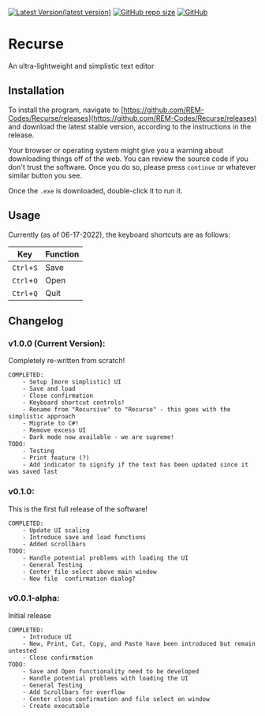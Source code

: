 [![Latest Version(latest version)](https://img.shields.io/github/v/release/REM-Codes/Recurse?include_prereleases&label=latest%20release&style=flat-square)](https://github.com/REM-Codes/Recurse/releases)
[![GitHub repo size](https://img.shields.io/github/repo-size/REM-Codes/Recurse?style=flat-square)](https://github.com/REM-Codes/Recurse)
[![GitHub](https://img.shields.io/github/license/REM-Codes/Recurse?style=flat-square)](https://github.com/REM-Codes/Recurse/blob/main/LICENSE)

# **Recurse**
An ultra-lightweight and simplistic text editor

## Installation
To install the program, navigate to [https://github.com/REM-Codes/Recurse/releases](https://github.com/REM-Codes/Recurse/releases) and download the latest stable version, according to the instructions in the release.

Your browser or operating system might give you a warning about downloading things off of the web. You can review the source code if you don't trust the software. Once you do so, please press `continue` or whatever similar button you see. 

Once the `.exe` is downloaded, double-click it to run it.

## Usage
Currently (as of 06-17-2022), the keyboard shortcuts are as follows:

|Key|Function|
|---|---|
|`Ctrl`+`S`|Save|
|`Ctrl`+`O`|Open|
|`Ctrl`+`Q`|Quit|

## Changelog
### v1.0.0 (Current Version):
Completely re-written from scratch!

    COMPLETED:
        - Setup [more simplistic] UI
        - Save and load
        - Close confirmation
        - Keyboard shortcut controls!
        - Rename from "Recursive" to "Recurse" - this goes with the simplistic approach
        - Migrate to C#!
        - Remove excess UI
        - Dark mode now available - we are supreme!
    TODO:
        - Testing
        - Print feature (?)
        - Add indicator to signify if the text has been updated since it was saved last

### v0.1.0:
This is the first full release of the software!

    COMPLETED:
        - Update UI scaling
        - Introduce save and load functions
        - Added scrollbars
    TODO:
        - Handle potential problems with loading the UI
        - General Testing
        - Center file select above main window
        - New file  confirmation dialog?

### v0.0.1-alpha:
Initial release

    COMPLETED:
        - Introduce UI
        - New, Print, Cut, Copy, and Paste have been introduced but remain untested
        - Close confirmation
    TODO:
        - Save and Open functionality need to be developed
        - Handle potential problems with loading the UI
        - General Testing
        - Add Scrollbars for overflow
        - Center close confirmation and file select on window
        - Create executable
